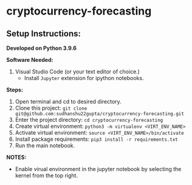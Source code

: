 # cryptocurrency-forecasting

## Setup Instructions:

**Developed on Python 3.9.6**

**Software Needed:**
1. Visual Studio Code (or your text editor of choice.)
    - Install `Jupyter` extension for ipython notebooks.

**Steps:**
1. Open terminal and cd to desired directory.
2. Clone this project: `git clone git@github.com:sudhanshu22gupta/cryptocurrency-forecasting.git`
3. Enter the project directory: `cd cryptocurrency-forecasting`
4. Create virtual environment: `python3 -m virtualenv <VIRT_ENV_NAME>`
5. Activate virtual environment: `source <VIRT_ENV_NAME>/bin/activate`
6. Install package requirements: `pip3 install -r requirements.txt`
7. Run the main notebook.


**NOTES:**
- Enable virual environment in the jupyter notebook by selecting the kernel from the top right.